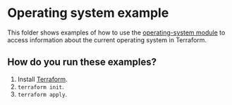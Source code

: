 # Operating system example

This folder shows examples of how to use the [operating-system module](https://github.com/terraform-modules-krish/terraform-aws-utilities/blob/v0.9.1/modules/operating-system) to access information
about the current operating system in Terraform.




## How do you run these examples?

1. Install [Terraform](https://www.terraform.io/).
1. `terraform init`.
1. `terraform apply`.



